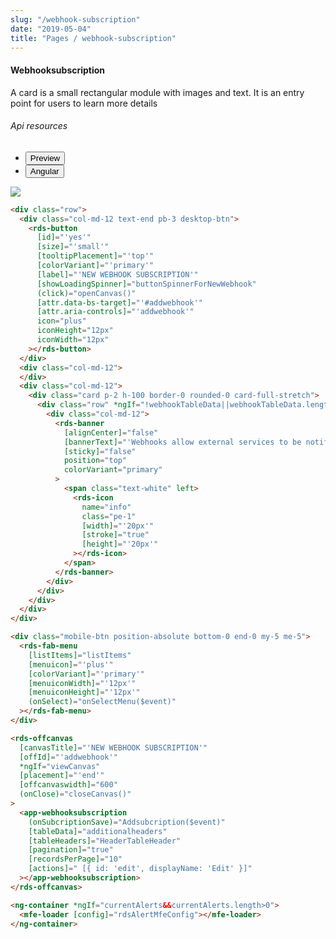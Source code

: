 ```yaml
---
slug: "/webhook-subscription"
date: "2019-05-04"
title: "Pages / webhook-subscription"
---
```

<!-- CSS only -->
<link href="https://cdn.jsdelivr.net/npm/bootstrap@5.1.3/dist/css/bootstrap.min.css" rel="stylesheet" integrity="sha384-1BmE4kWBq78iYhFldvKuhfTAU6auU8tT94WrHftjDbrCEXSU1oBoqyl2QvZ6jIW3" crossorigin="anonymous">
<link rel="stylesheet" href="../assets/css/style-elements.css">

#### Webhooksubscription

<p class="">A card is a small rectangular module with images and text. It is an entry point for users to learn more details</p>
<section class="py-4">                                                                                             
    <h6>Api resources</h6>
    <div class="py-3">
      <div class="cust-tabs">
        <ul class="nav nav-tabs" id="myTab" role="tablist">
          <li class="nav-item" role="presentation">
            <button class="nav-link active" id="PreviewBasic-tab" data-bs-toggle="tab" data-bs-target="#PreviewBasic" type="button" role="tab" aria-controls="PreviewBasic" aria-selected="true">Preview </button>
          </li>
          <li class="nav-item" role="presentation">
            <button class="nav-link" id="AngularBasic-tab" data-bs-toggle="tab" data-bs-target="#AngularBasic" type="button" role="tab" aria-controls="AngularBasic" aria-selected="false"><i class="bi bi-code-slash" style="font-size:1.0rem"></i>Angular</button>
          </li>
        </ul>
      </div>
      <div class="tab-content card border" id="myTabContent">
        <div class="tab-pane fade show active" id="PreviewBasic" role="tabpanel" aria-labelledby="PreviewBasic-tab">
         <div class="contents  p-5">
              <div class="row">
              <!-- <img src="https://raw.githubusercontent.com/Wai-Technologies/raaghu/main/raaghu-mfe/assets/Edit-Language-Text.png" alt="color"> -->
              <img src="/images/webhookscription.png" class="">
           </div>
                       
  </div>
        </div>
        <div class="tab-pane fade show" id="AngularBasic" role="tabpanel" aria-labelledby="AngularBasic-tab">
          <div class="contents bg-code">
<div class="row m-0">

```html
<div class="row">
  <div class="col-md-12 text-end pb-3 desktop-btn">
    <rds-button
      [id]="'yes'"
      [size]="'small'"
      [tooltipPlacement]="'top'"
      [colorVariant]="'primary'"
      [label]="'NEW WEBHOOK SUBSCRIPTION'"
      [showLoadingSpinner]="buttonSpinnerForNewWebhook"
      (click)="openCanvas()"
      [attr.data-bs-target]="'#addwebhook'"
      [attr.aria-controls]="'addwebhook'"
      icon="plus"
      iconHeight="12px"
      iconWidth="12px"
    ></rds-button>
  </div>
  <div class="col-md-12">
  </div>
  <div class="col-md-12">
    <div class="card p-2 h-100 border-0 rounded-0 card-full-stretch">
      <div class="row" *ngIf="!webhookTableData||webhookTableData.length===0">
        <div class="col-md-12">
          <rds-banner
            [alignCenter]="false"
            [bannerText]="'Webhooks allow external services to be notified when certain events happen. When the specified events happen, we’ll send a POST request to each of the URLs you provide.'"
            [sticky]="false"
            position="top"
            colorVariant="primary"
          >
            <span class="text-white" left>
              <rds-icon
                name="info"
                class="pe-1"
                [width]="'20px'"
                [stroke]="true"
                [height]="'20px'"
              ></rds-icon>
            </span>
          </rds-banner>
        </div>
      </div>
    </div>
  </div>
</div>

<div class="mobile-btn position-absolute bottom-0 end-0 my-5 me-5">
  <rds-fab-menu
    [listItems]="listItems"
    [menuicon]="'plus'"
    [colorVariant]="'primary'"
    [menuiconWidth]="'12px'"
    [menuiconHeight]="'12px'"
    (onSelect)="onSelectMenu($event)"
  ></rds-fab-menu>
</div>

<rds-offcanvas
  [canvasTitle]="'NEW WEBHOOK SUBSCRIPTION'"
  [offId]="'addwebhook'"
  *ngIf="viewCanvas"
  [placement]="'end'"
  [offcanvaswidth]="600"
  (onClose)="closeCanvas()"
>
  <app-webhooksubscription
    (onSubcriptionSave)="Addsubcription($event)"
    [tableData]="additionalheaders"
    [tableHeaders]="HeaderTableHeader"
    [pagination]="true"
    [recordsPerPage]="10"
    [actions]=" [{ id: 'edit', displayName: 'Edit' }]"
  ></app-webhooksubscription>
</rds-offcanvas>

<ng-container *ngIf="currentAlerts&&currentAlerts.length>0">
  <mfe-loader [config]="rdsAlertMfeConfig"></mfe-loader>
</ng-container>
```
</div>
</div>
  </div>
        </div>
      </div>
    </div>
  </section>
  

